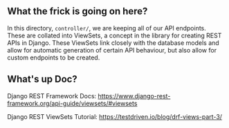 ## What the frick is going on here?
In this directory, `controller/`, we are keeping all of our API endpoints. These are collated into ViewSets, a concept in the library for creating REST APIs in Django. These ViewSets link closely with the database models and allow for automatic generation of certain API behaviour, but also allow for custom endpoints to be created.

## What's up Doc?
Django REST Framework Docs: https://www.django-rest-framework.org/api-guide/viewsets/#viewsets

Django REST ViewSets Tutorial: https://testdriven.io/blog/drf-views-part-3/